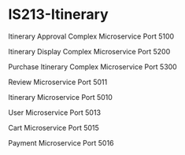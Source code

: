 # IS213-Itinerary

Itinerary Approval Complex Microservice Port 5100

Itinerary Display Complex Microservice Port 5200

Purchase Itinerary Complex Microservice Port 5300

Review Microservice Port 5011

Itinerary Microservice Port 5010

User Microservice Port 5013

Cart Microservice Port 5015

Payment Microservice Port 5016

